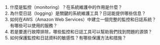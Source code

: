 

1. 什麼是監控（monitoring）？在系統維護中的作用是什麼？
2. 為什麼日誌（logging）是關鍵的系統維護工具？日誌能提供哪些信息？
3. 如何在AWS（Amazon Web Services）中建立一個完整的監控和日誌系統？有哪些可以使用的服務？
4. 若是要進行故障排除，哪些監控和日誌工具可以幫助我們找到問題的源頭？
5. 如何保護監控和日誌資料的敏感性？有哪些保護方法和措施？